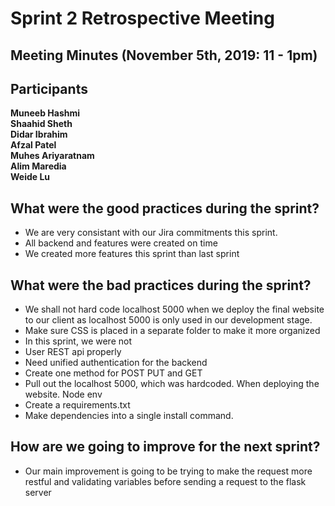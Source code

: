 # Sprint 2 Retrospective Meeting
## Meeting Minutes (November 5th, 2019: 11 - 1pm)
## Participants

**Muneeb Hashmi**\
**Shaahid Sheth**\
**Didar Ibrahim**\
**Afzal Patel**\
**Muhes Ariyaratnam**\
**Alim Maredia**\
**Weide Lu**

## What were the good practices during the sprint?
 * We are very consistant with our Jira commitments this sprint.
 * All backend and features were created on time
 * We created more features this sprint than last sprint


## What were the bad practices during the sprint?
  * We shall not hard code localhost 5000 when we deploy the final website to our client as localhost 5000 is only used in our development stage.
  * Make sure CSS is placed in a separate folder to make it more organized
  * In this sprint, we were not 
  * User REST api properly
  * Need unified authentication for the backend
  * Create one method for POST PUT and GET
  * Pull out the localhost 5000, which was hardcoded. When deploying the website. Node env
  * Create a requirements.txt
  * Make dependencies into a single install command.
  

## How are we going to improve for the next sprint?
  * Our main improvement is going to be trying to make the request more restful and validating variables before sending a request to the flask server
  

